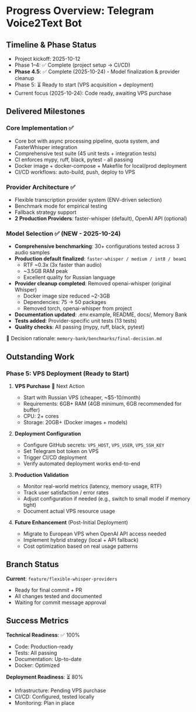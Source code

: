 # Progress Overview: Telegram Voice2Text Bot

## Timeline & Phase Status
- Project kickoff: 2025-10-12
- Phase 1–4: ✅ Complete (project setup → CI/CD)
- **Phase 4.5**: ✅ Complete (2025-10-24) - Model finalization & provider cleanup
- Phase 5: ⏳ Ready to start (VPS acquisition + deployment)
- Current focus (2025-10-24): Code ready, awaiting VPS purchase

## Delivered Milestones

### Core Implementation ✅
- Core bot with async processing pipeline, quota system, and FasterWhisper integration
- Comprehensive test suite (45 unit tests + integration tests)
- CI enforces mypy, ruff, black, pytest - all passing
- Docker image + docker-compose + Makefile for local/prod deployment
- CI/CD workflows: auto-build, push, deploy to VPS

### Provider Architecture ✅
- Flexible transcription provider system (ENV-driven selection)
- Benchmark mode for empirical testing
- Fallback strategy support
- **2 Production Providers**: faster-whisper (default), OpenAI API (optional)

### Model Selection ✅ (NEW - 2025-10-24)
- **Comprehensive benchmarking**: 30+ configurations tested across 3 audio samples
- **Production default finalized**: `faster-whisper / medium / int8 / beam1`
  - RTF ~0.3x (3x faster than audio)
  - ~3.5GB RAM peak
  - Excellent quality for Russian language
- **Provider cleanup completed**: Removed openai-whisper (original Whisper)
  - Docker image size reduced ~2-3GB
  - Dependencies: 75 → 50 packages
  - Removed torch, openai-whisper from project
- **Documentation updated**: .env.example, README, docs/, Memory Bank
- **Tests added**: Provider-specific unit tests (13 tests)
- **Quality checks**: All passing (mypy, ruff, black, pytest)

📄 Decision rationale: `memory-bank/benchmarks/final-decision.md`

## Outstanding Work

### Phase 5: VPS Deployment (Ready to Start)
1. **VPS Purchase** 🎯 Next Action
   - Start with Russian VPS (cheaper, ~$5-10/month)
   - Requirements: 6GB+ RAM (4GB minimum, 6GB recommended for buffer)
   - CPU: 2+ cores
   - Storage: 20GB+ (Docker images + models)

2. **Deployment Configuration**
   - Configure GitHub secrets: `VPS_HOST`, `VPS_USER`, `VPS_SSH_KEY`
   - Set Telegram bot token on VPS
   - Trigger CI/CD deployment
   - Verify automated deployment works end-to-end

3. **Production Validation**
   - Monitor real-world metrics (latency, memory usage, RTF)
   - Track user satisfaction / error rates
   - Adjust configuration if needed (e.g., switch to small model if memory tight)
   - Document actual VPS resource usage

4. **Future Enhancement** (Post-Initial Deployment)
   - Migrate to European VPS when OpenAI API access needed
   - Implement hybrid strategy (local + API fallback)
   - Cost optimization based on real usage patterns

## Branch Status

**Current**: `feature/flexible-whisper-providers`
- Ready for final commit + PR
- All changes tested and documented
- Waiting for commit message approval

## Success Metrics

**Technical Readiness**: ✅ 100%
- Code: Production-ready
- Tests: All passing
- Documentation: Up-to-date
- Docker: Optimized

**Deployment Readiness**: ⏳ 80%
- Infrastructure: Pending VPS purchase
- CI/CD: Configured, tested locally
- Monitoring: Plan in place
